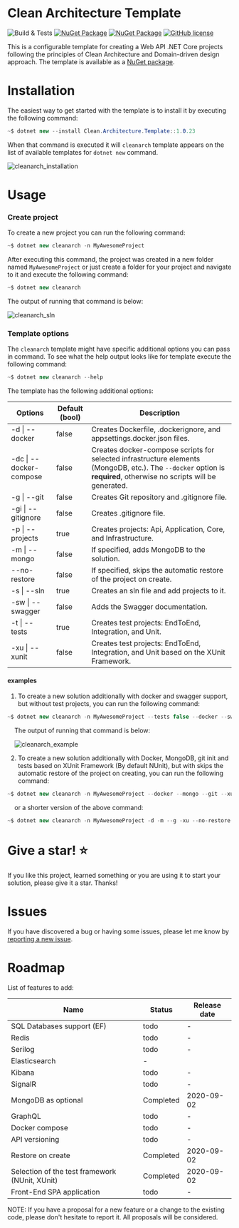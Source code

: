 # Clean Architecture Template
![Build & Tests](https://github.com/ktutak1337/Clean-Architecture-Template/workflows/Build%20&%20Tests/badge.svg?branch=master)
[![NuGet Package](https://img.shields.io/badge/.Net%20Core-3.1-blue.svg)](https://dotnet.microsoft.com/download/dotnet-core/3.1)
[![NuGet Package](https://img.shields.io/badge/NuGet-1.0.23-blue.svg)](https://www.nuget.org/packages/Clean.Architecture.Template)
[![GitHub license](https://img.shields.io/badge/License-MIT-green.svg)](https://github.com/ktutak1337/Clean-Architecture-Template/blob/master/LICENSE.md)

This is a configurable template for creating a Web API .NET Core projects following the principles of Clean Architecture and Domain-driven design approach. The template is available as a [NuGet package](https://www.nuget.org/packages/Clean.Architecture.Template).

# Installation
The easiest way to get started with the template is to install it by executing the following command:
``` csharp
~$ dotnet new --install Clean.Architecture.Template::1.0.23
```
When that command is executed it will `cleanarch` template appears on the list of available templates for `dotnet new` command.<br/>

![cleanarch_installation](https://github.com/ktutak1337/Clean-Architecture-Template/blob/master/assets/cleanarch_installation.png)

# Usage
### Create project
To create a new project you can run the following command:
``` csharp
~$ dotnet new cleanarch -n MyAwesomeProject
```
After executing this command, the project was created in a new folder named `MyAwesomeProject` or just create a folder for your project and navigate to it and execute the following command:
``` csharp
~$ dotnet new cleanarch
```
The output of running that command is below:<br/>

![cleanarch_sln](https://github.com/ktutak1337/Clean-Architecture-Template/blob/master/assets/cleanarch_sln.png)

### Template options
The `cleanarch` template might have specific additional options you can pass in command. To see what the help output looks like for template execute the following command:
``` csharp
~$ dotnet new cleanarch --help
```
The template has the following additional options:

| Options                  | Default (bool) | Description |
| ------------------------ | -------- | -------- |
|-d \| --docker | false | Creates Dockerfile, .dockerignore, and appsettings.docker.json files. |
|-dc \| --docker-compose | false | Creates docker-compose scripts for selected infrastructure elements (MongoDB, etc.). The `--docker` option is **required**, otherwise no scripts will be generated. |
|-g \| --git| false | Creates Git repository and .gitignore file. |
|-gi \| --gitignore | false | Creates .gitignore file. |
|-p \| --projects | true | Creates projects: Api, Application, Core, and Infrastructure. |
|-m \| --mongo | false | If specified, adds MongoDB to the solution. |
|--no-restore | false | If specified, skips the automatic restore of the project on create. |
|-s \| --sln | true | Creates an sln file and add projects to it. |
|-sw \| --swagger | false | Adds the Swagger documentation. |
|-t \| --tests | true | Creates test projects: EndToEnd, Integration, and Unit. |
|-xu \| --xunit | false | Creates test projects: EndToEnd, Integration, and Unit based on the XUnit Framework. |

#### examples
1. To create a new solution additionally with docker and swagger support, but without test projects, you can run the following command:
``` csharp
~$ dotnet new cleanarch -n MyAwesomeProject --tests false --docker --swagger
```

&nbsp;&nbsp;&nbsp;&nbsp;The output of running that command is below:<br/>

&nbsp;&nbsp;&nbsp;&nbsp;![cleanarch_example](https://github.com/ktutak1337/Clean-Architecture-Template/blob/master/assets/cleanarch_example.png)

2. To create a new solution additionally with Docker, MongoDB, git init and tests based on XUnit Framework (By default NUnit), but with skips the automatic restore of the project on creating, you can run the following command:

``` csharp
~$ dotnet new cleanarch -n MyAwesomeProject --docker --mongo --git --xunit --no-restore
```
&nbsp;&nbsp;&nbsp;&nbsp;or a shorter version of the above command:

``` csharp
~$ dotnet new cleanarch -n MyAwesomeProject -d -m --g -xu --no-restore
```

# Give a star! :star:
If you like this project, learned something or you are using it to start your solution, please give it a star. Thanks!

# Issues
If you have discovered a bug or having some issues, please let me know by [reporting a new issue](https://github.com/ktutak1337/Clean-Architecture-Template/issues?state=open).

# Roadmap
List of features to add:

| Name                     | Status | Release date |
| ------------------------ | -------- | -------- |
| SQL Databases support (EF) | todo | - |
| Redis | todo | - |
| Serilog | todo | - |
| Elasticsearch | - | 
| Kibana | todo | - |
| SignalR | todo | - |
| MongoDB as optional | Completed | 2020-09-02 |
| GraphQL | todo | - |
| Docker compose | todo | - |
| API versioning | todo | - |
| Restore on create | Completed | 2020-09-02 |
| Selection of the test framework (NUnit, XUnit)| Completed | 2020-09-02 |
| Front-End SPA application | todo | - |

NOTE: If you have a proposal for a new feature or a change to the existing code, please don't hesitate to report it. All proposals will be considered.